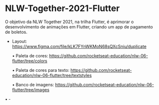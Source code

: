 # NLW-Together-2021-Flutter

O objetivo da NLW Together 2021, na trilha Flutter, é aprimorar o desenvolvimento de animações em Flutter, criando um app de pagamento de boletos.

- Layout: https://www.figma.com/file/kLK7FYnWKMoN68sQXcSniu/duplicate
  
  • Paleta de cores: https://github.com/rocketseat-education/nlw-06-flutter/tree/colors
  
  • Paleta de cores para texto: https://github.com/rocketseat-education/nlw-06-flutter/tree/textstyles
  
  • Banco de imagens: https://github.com/rocketseat-education/nlw-06-flutter/tree/images

• -
